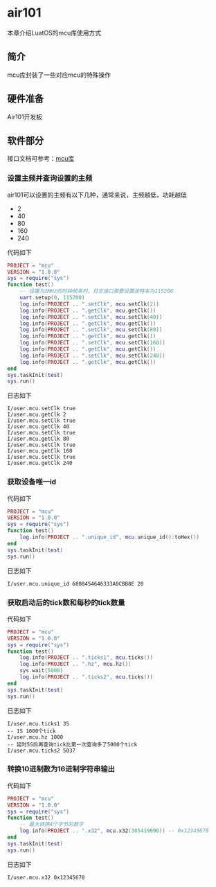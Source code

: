 # air101

本章介绍LuatOS的mcu库使用方式

## 简介

mcu库封装了一些对应mcu的特殊操作

## 硬件准备

Air101开发板

## 软件部分

接口文档可参考：[mcu库](https://wiki.luatos.com/api/mcu.html)

### 设置主频并查询设置的主频

air101可以设置的主频有以下几种，通常来说，主频越低，功耗越低

+ 2
+ 40
+ 80
+ 160
+ 240

代码如下

```lua
PROJECT = "mcu"
VERSION = "1.0.0"
sys = require("sys")
function test()
    -- 设置为2MHz的时钟频率时，日志端口需要设置波特率为115200
    uart.setup(0, 115200)
    log.info(PROJECT .. ".setClk", mcu.setClk(2))
    log.info(PROJECT .. ".getClk", mcu.getClk())
    log.info(PROJECT .. ".setClk", mcu.setClk(40))
    log.info(PROJECT .. ".getClk", mcu.getClk())
    log.info(PROJECT .. ".setClk", mcu.setClk(80))
    log.info(PROJECT .. ".getClk", mcu.getClk())
    log.info(PROJECT .. ".setClk", mcu.setClk(160))
    log.info(PROJECT .. ".getClk", mcu.getClk())
    log.info(PROJECT .. ".setClk", mcu.setClk(240))
    log.info(PROJECT .. ".getClk", mcu.getClk())
end
sys.taskInit(test)
sys.run()

```

日志如下

```log
I/user.mcu.setClk true
I/user.mcu.getClk 2
I/user.mcu.setClk true
I/user.mcu.getClk 40
I/user.mcu.setClk true
I/user.mcu.getClk 80
I/user.mcu.setClk true
I/user.mcu.getClk 160
I/user.mcu.setClk true
I/user.mcu.getClk 240
```

### 获取设备唯一id

代码如下

```lua
PROJECT = "mcu"
VERSION = "1.0.0"
sys = require("sys")
function test()
    log.info(PROJECT .. ".unique_id", mcu.unique_id():toHex())
end
sys.taskInit(test)
sys.run()

```

日志如下

```log
I/user.mcu.unique_id 6808454646333A0CBB8E 20
```

### 获取启动后的tick数和每秒的tick数量

代码如下

```lua
PROJECT = "mcu"
VERSION = "1.0.0"
sys = require("sys")
function test()
    log.info(PROJECT .. ".ticks1", mcu.ticks())
    log.info(PROJECT .. ".hz", mcu.hz())
    sys.wait(5000)
    log.info(PROJECT .. ".ticks2", mcu.ticks())
end
sys.taskInit(test)
sys.run()
```

日志如下

```log
I/user.mcu.ticks1 35
-- 1S 1000个tick
I/user.mcu.hz 1000
-- 延时5S后再查询tick比第一次查询多了5000个tick
I/user.mcu.ticks2 5037
```

### 转换10进制数为16进制字符串输出

代码如下

```lua
PROJECT = "mcu"
VERSION = "1.0.0"
sys = require("sys")
function test()
    -- 最大转换4个字节的数字
    log.info(PROJECT .. ".x32", mcu.x32(305419896)) -- 0x12345678
end
sys.taskInit(test)
sys.run()
```

日志如下

```log
I/user.mcu.x32 0x12345678
```
